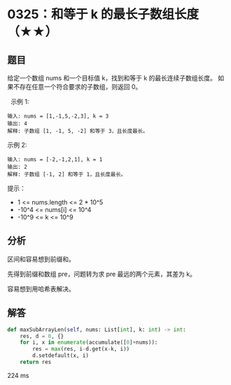 # 0325：和等于 k 的最长子数组长度（★★）


## 题目

给定一个数组 nums 和一个目标值 k，找到和等于 k 的最长连续子数组长度。
如果不存在任意一个符合要求的子数组，则返回 0。

 
示例 1:

	输入: nums = [1,-1,5,-2,3], k = 3
	输出: 4 
	解释: 子数组 [1, -1, 5, -2] 和等于 3，且长度最长。

示例 2:

	输入: nums = [-2,-1,2,1], k = 1
	输出: 2 
	解释: 子数组 [-1, 2] 和等于 1，且长度最长。

提示：
- 1 <= nums.length <= 2 * 10^5
- -10^4 <= nums[i] <= 10^4
- -10^9 <= k <= 10^9


## 分析

区间和容易想到前缀和。

先得到前缀和数组 pre，问题转为求 pre 最远的两个元素，其差为 k。

容易想到用哈希表解决。

## 解答

```python
def maxSubArrayLen(self, nums: List[int], k: int) -> int:
    res, d = 0, {}
    for i, x in enumerate(accumulate([0]+nums)):
        res = max(res, i-d.get(x-k, i))
        d.setdefault(x, i)
    return res
```
224 ms



